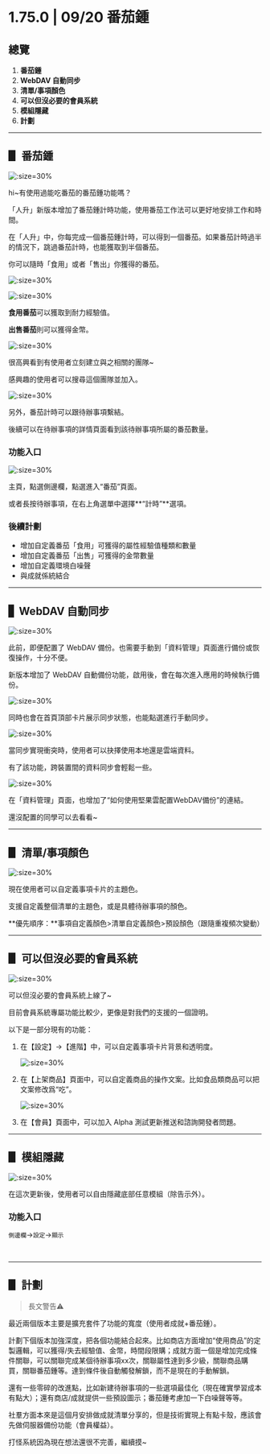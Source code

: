 # 1.75.0 | 09/20 番茄鍾


## 總覽

1. **番茄鍾**
2. **WebDAV 自動同步**
3. **清單/事項顏色**
4. **可以但沒必要的會員系統**
5. **模組隱藏**
6. **計劃**

<!-- more -->

---

## ▋ 番茄鍾

![](_media/175/01.png ':size=30%')

hi~有使用過能吃番茄的番茄鍾功能嗎？



「人升」新版本增加了番茄鍾計時功能，使用番茄工作法可以更好地安排工作和時間。

在「人升」中，你每完成一個番茄鍾計時，可以得到一個番茄。如果番茄計時過半的情況下，跳過番茄計時，也能獲取到半個番茄。



你可以隨時「食用」或者「售出」你獲得的番茄。

![](_media/175/02.png ':size=30%')

![](_media/175/03.png ':size=30%')

**食用番茄**可以獲取到耐力經驗值。

**出售番茄**則可以獲得金幣。

![](_media/175/15.png ':size=30%')

很高興看到有使用者立刻建立與之相關的團隊~

感興趣的使用者可以搜尋這個團隊並加入。

![](_media/175/04.png ':size=30%')

另外，番茄計時可以跟待辦事項繫結。

後續可以在待辦事項的詳情頁面看到該待辦事項所屬的番茄數量。



### 功能入口

![](_media/175/05.png ':size=30%')

主頁，點選側邊欄，點選進入“番茄”頁面。

或者長按待辦事項，在右上角選單中選擇**“計時”**選項。



### 後續計劃

- 增加自定義番茄「食用」可獲得的屬性經驗值種類和數量
- 增加自定義番茄「出售」可獲得的金幣數量
- 增加自定義環境白噪聲
- 與成就係統結合

---

## ▋ WebDAV 自動同步

![](_media/175/06.png ':size=30%')

此前，即便配置了 WebDAV 備份。也需要手動到「資料管理」頁面進行備份或恢復操作，十分不便。

新版本增加了 WebDAV 自動備份功能，啟用後，會在每次進入應用的時候執行備份。

![](_media/175/07.png ':size=30%')

同時也會在首頁頂部卡片展示同步狀態，也能點選進行手動同步。

![](_media/175/08.png ':size=30%')

當同步實現衝突時，使用者可以抉擇使用本地還是雲端資料。



有了該功能，跨裝置間的資料同步會輕鬆一些。

![](_media/175/09.png ':size=30%')

在「資料管理」頁面，也增加了“如何使用堅果雲配置WebDAV備份”的連結。

還沒配置的同學可以去看看~

---

## ▋ 清單/事項顏色

![](_media/175/10.png ':size=30%')

現在使用者可以自定義事項卡片的主題色。

支援自定義整個清單的主題色，或是具體待辦事項的顏色。



**優先順序：**事項自定義顏色>清單自定義顏色>預設顏色（跟隨重複頻次變動）



---

## ▋ 可以但沒必要的會員系統

![](_media/175/11.png ':size=30%')

可以但沒必要的會員系統上線了~

目前會員系統專屬功能比較少，更像是對我們的支援的一個證明。



以下是一部分現有的功能：

1. 在【設定】→【進階】中，可以自定義事項卡片背景和透明度。

    ![](_media/175/12.png ':size=30%')

2. 在【上架商品】頁面中，可以自定義商品的操作文案。比如食品類商品可以把文案修改爲“吃”。

    ![](_media/175/13.png ':size=30%')

3. 在【會員】頁面中，可以加入 Alpha 測試更新推送和諮詢開發者問題。



---

## ▋ 模組隱藏

![](_media/175/14.png ':size=30%')

在這次更新後，使用者可以自由隱藏底部任意模組（除告示外）。



### 功能入口

`側邊欄`→`設定`→`顯示`

<br />

---

## ▋ 計劃

> 長文警告⚠



最近兩個版本主要是擴充套件了功能的寬度（使用者成就+番茄鍾）。



計劃下個版本加強深度，把各個功能結合起來。比如商店方面增加“使用商品”的定製邏輯，可以獲得/失去經驗值、金幣，時間段限購；成就方面一個是增加完成條件關聯，可以關聯完成某個待辦事項xx次，關聯屬性達到多少級，關聯商品購買，關聯番茄鍾等。達到條件後自動觸發解鎖，而不是現在的手動解鎖。



還有一些零碎的改進點，比如新建待辦事項的一些選項最佳化（現在確實學習成本有點大）；還有商店/成就提供一些預設圖示；番茄鍾考慮加一下白噪聲等等。



社羣方面本來是這個月安排做成就清單分享的，但是技術實現上有點卡殼，應該會先做伺服器備份功能（會員權益）。



打怪系統因為現在想法還很不完善，繼續摸~